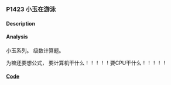 ### P1423 小玉在游泳

#### Description

#### Analysis

小玉系列。 级数计算题。 

为嘛还要想公式， 要计算机干什么！！！！！要CPU干什么！！！！！

#### [Code](../cpp/p1423.cpp)
